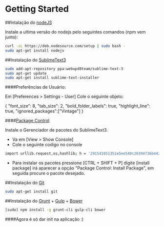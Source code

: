 # Getting Started


##Intalação do [nodeJS](https://nodejs.org/en/)

Instale a ultima versão do nodejs pelo seguintes comandos (npm vem junto):

```sh
curl -sL https://deb.nodesource.com/setup | sudo bash -
sudo apt-get install nodejs
```



##Instalação do [SublimeText3](http://www.sublimetext.com/3)

```sh
sudo add-apt-repository ppa:webupd8team/sublime-text-3
sudo apt-get update
sudo apt-get install sublime-text-installer
```

####Preferências de Usuário:

Em [Preferences > Settings - User] Cole o seguinte objeto:

{
	"font_size": 8,
	"tab_size": 2,
	"bold_folder_labels": true,
	"highlight_line": true,
	"ignored_packages":["Vintage"]
}


####[Package Control](https://packagecontrol.io/)

Instale o Gerenciador de pacotes do SublimeText3.

- Va em [View > Show Console]
- Cole o seguinte codigo no console

```sh
import urllib.request,os,hashlib; h = '2915d1851351e5ee549c20394736b442' + '8bc59f460fa1548d1514676163dafc88'; pf = 'Package Control.sublime-package'; ipp = sublime.installed_packages_path(); urllib.request.install_opener( urllib.request.build_opener( urllib.request.ProxyHandler()) ); by = urllib.request.urlopen( 'http://packagecontrol.io/' + pf.replace(' ', '%20')).read(); dh = hashlib.sha256(by).hexdigest(); print('Error validating download (got %s instead of %s), please try manual install' % (dh, h)) if dh != h else open(os.path.join( ipp, pf), 'wb' ).write(by)
```
- Para instalar os pacotes pressione [CTRL + SHIFT + P] digite [install package] irá aparecer a opção "Package Control: Install Package", em seguida procure o pacote desejado.


##Instalação do [Git](https://git-scm.com/)
```sh
sudo apt-get install git
```

##Instalação do [Grunt](http://gruntjs.com/) + [Gulp](http://gulpjs.com/) + [Bower](http://bower.io/)
```sh
[sudo] npm install -g grunt-cli gulp-cli bower
```

####Agora é só dar init na aplicação :)